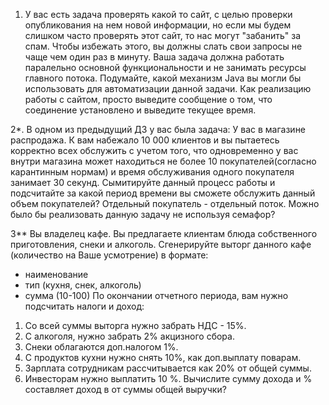 1. У вас есть задача проверять какой то сайт, с целью проверки опубликования
   на нем новой информации, но если мы будем слишком часто проверять этот сайт,
   то нас могут "забанить" за спам. Чтобы избежать этого, вы должны слать свои запросы
   не чаще чем один раз в минуту.
   Ваша задача должна работать паралельно основной функциональности и не занимать ресурсы
   главного потока.
   Подумайте, какой механизм Java вы могли бы использовать для автоматизации данной задачи.
   Как реализацию работы с сайтом, просто выведите сообщение о том, что соединение
   установлено и выведите текущее время.

2*. В одном из предыдущий ДЗ у вас была задача:
У вас в магазине распродажа. К вам набежало 10 000 клиентов и вы пытаетесь корректно всех обслужить с
учетом того, что одновременно у вас внутри магазина может находиться не более 10 покупателей(согласно
карантинным нормам) и время обслуживания одного покупателя занимает 30 секунд.
Сымитируйте данный процесс работы и подсчитайте за какой период времени вы сможете обслужить данный
объем покупателей?
Отдельный покупатель - отдельный поток.
Можно было бы реализовать данную задачу не используя семафор?

3**
Вы владелец кафе. Вы предлагаете клиентам блюда собственного приготовления, снеки и алкоголь.
Сгенерируйте выторг данного кафе (количество на Ваше усмотрение) в формате:
- наименование
- тип (кухня, снек, алкоголь)
- сумма (10-100)
  По окончании отчетного периода, вам нужно подсчитать налоги и доход:
1) Со всей суммы выторга нужно забрать НДС - 15%.
2) С алкоголя, нужно забрать 2% акцизного сбора.
3) Снеки облагаются доп.налогом 1%.
4) С продуктов кухни нужно снять 10%, как доп.выплату поварам.
5) Зарплата сотрудникам рассчитывается как 20% от общей суммы.
6) Инвесторам нужно выплатить 10 %.
   Вычислите сумму дохода и % составляет доход в от суммы общей выручки?